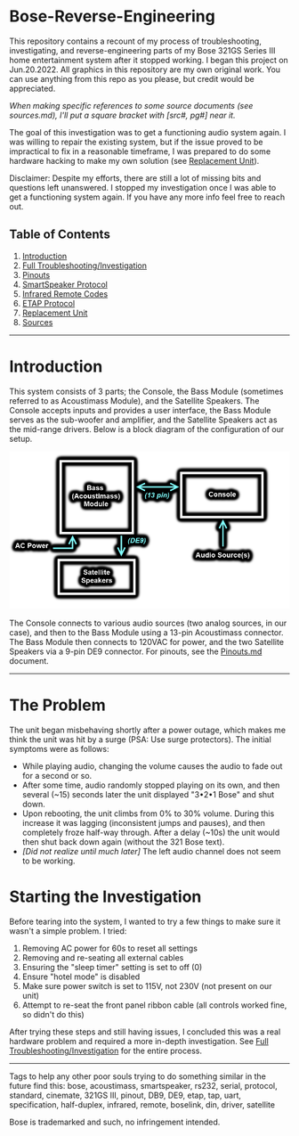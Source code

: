 # Bose-Reverse-Engineering

This repository contains a recount of my process of troubleshooting, investigating, and reverse-engineering parts of my Bose 321GS Series III home entertainment system after it stopped working. I began this project on Jun.20.2022. All graphics in this repository are my own original work. You can use anything from this repo as you please, but credit would be appreciated.

*When making specific references to some source documents (see sources.md), I'll put a square bracket with [src#, pg#] near it.*

The goal of this investigation was to get a functioning audio system again. I was willing to repair the existing system, but if the issue proved to be impractical to fix in a reasonable timeframe, I was prepared to do some hardware hacking to make my own solution (see [Replacement Unit](ReplacementUnit/README.md)).

Disclaimer: Despite my efforts, there are still a lot of missing bits and questions left unanswered. I stopped my investigation once I was able to get a functioning system again. If you have any more info feel free to reach out.

## Table of Contents

1. [Introduction](#introduction)
2. [Full Troubleshooting/Investigation](FullTroubleshooting.md)
3. [Pinouts](Pinouts.md)
4. [SmartSpeaker Protocol](SmartSpeakerProtocol.md)
5. [Infrared Remote Codes](RemoteIRCodes.md)
6. [ETAP Protocol](ETAPProtocol.md)
7. [Replacement Unit](ReplacementUnit/README.md)
8. [Sources](Sources.md)

---

# Introduction

This system consists of 3 parts; the Console, the Bass Module (sometimes referred to as Acoustimass Module), and the Satellite Speakers. The Console accepts inputs and provides a user interface, the Bass Module serves as the sub-woofer and amplifier, and the Satellite Speakers act as the mid-range drivers. Below is a block diagram of the configuration of our setup.

<img src="graphics/systemDiagram.png" width=600rem>

The Console connects to various audio sources (two analog sources, in our case), and then to the Bass Module using a 13-pin Acoustimass connector. The Bass Module then connects to 120VAC for power, and the two Satellite Speakers via a 9-pin DE9 connector. For pinouts, see the [Pinouts.md](Pinouts.md) document.

---

# The Problem

The unit began misbehaving shortly after a power outage, which makes me think the unit was hit by a surge (PSA: Use surge protectors). The initial symptoms were as follows:

- While playing audio, changing the volume causes the audio to fade out for a second or so.
- After some time, audio randomly stopped playing on its own, and then several (~15) seconds later the unit displayed "3•2•1 Bose" and shut down.
- Upon rebooting, the unit climbs from 0% to 30% volume. During this increase it was lagging (inconsistent jumps and pauses), and then completely froze half-way through. After a delay (~10s) the unit would then shut back down again (without the 321 Bose text).
- *[Did not realize until much later]* The left audio channel does not seem to be working.

# Starting the Investigation

Before tearing into the system, I wanted to try a few things to make sure it wasn't a simple problem. I tried:

1. Removing AC power for 60s to reset all settings
2. Removing and re-seating all external cables
3. Ensuring the "sleep timer" setting is set to off (0)
4. Ensure "hotel mode" is disabled
5. Make sure power switch is set to 115V, not 230V (not present on our unit)
6. Attempt to re-seat the front panel ribbon cable (all controls worked fine, so didn't do this)

After trying these steps and still having issues, I concluded this was a real hardware problem and required a more in-depth investigation. See [Full Troubleshooting/Investigation](FullTroubleshooting.md) for the entire process.

---

Tags to help any other poor souls trying to do something similar in the future find this: bose, acoustimass, smartspeaker, rs232, serial, protocol, standard, cinemate, 321GS III, pinout, DB9, DE9, etap, tap, uart, specification, half-duplex, infrared, remote, boselink, din, driver, satellite

Bose is trademarked and such, no infringement intended.